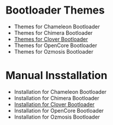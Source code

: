 # Bootloader Themes 
* Themes for Chameleon Bootloader
* Themes for Chimera Bootloader
* <a href="/Clover_Theme.md">Themes for Clover Bootloader</a>
* Themes for OpenCore Bootloader
* Themes for Ozmosis Bootloader

# Manual Insstallation
* Installation for Chameleon Bootloader
* Installation for Chimera Bootloader
* <a href="/Clover_Install.md">Installation for Clover Bootloader</a>
* Installation for OpenCore Bootloader
* Installation for Ozmosis Bootloader

